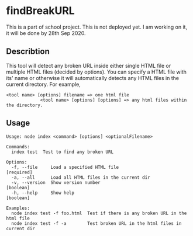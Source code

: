 # findBreakURL
This is a part of school project.
This is not deployed yet. I am working on it, it will be done by 28th Sep 2020.
## Describtion
This tool will detect any broken URL inside either single HTML file or multiple HTML files (decided by options). 
You can specify a HTML file with its' name or otherwise it will automatically detects any HTML files in the current directory.
For example, 
```
<tool name> [options] filename => one html file
             <tool name> [options] [options] => any html files within the directory.
```
               
## Usage

```
Usage: node index <command> [options] <optionalFilename>

Commands:
  index test  Test to find any broken URL

Options: 
  -f, --file     Load a specified HTML file                           [required]
  -a, --all      Load all HTML files in the current dir
  -v, --version  Show version number                                   [boolean]
  -h, --help     Show help                                             [boolean]

Examples:
  node index test -f foo.html  Test if there is any broken URL in the html file
  node index test -f -a        Test broken URL in the html files in current dir
```

